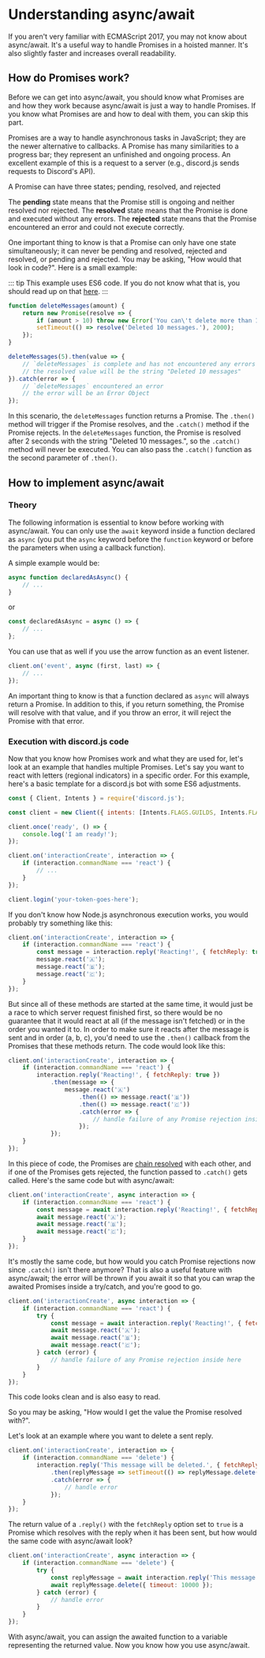 # Understanding async/await

If you aren't very familiar with ECMAScript 2017, you may not know about async/await. It's a useful way to handle Promises in a hoisted manner. It's also slightly faster and increases overall readability.

## How do Promises work?

Before we can get into async/await, you should know what Promises are and how they work because async/await is just a way to handle Promises. If you know what Promises are and how to deal with them, you can skip this part. 

Promises are a way to handle asynchronous tasks in JavaScript; they are the newer alternative to callbacks. A Promise has many similarities to a progress bar; they represent an unfinished and ongoing process. An excellent example of this is a request to a server (e.g., discord.js sends requests to Discord's API).

A Promise can have three states; pending, resolved, and rejected

The **pending** state means that the Promise still is ongoing and neither resolved nor rejected.
The **resolved** state means that the Promise is done and executed without any errors.
The **rejected** state means that the Promise encountered an error and could not execute correctly.

One important thing to know is that a Promise can only have one state simultaneously; it can never be pending and resolved, rejected and resolved, or pending and rejected. You may be asking, "How would that look in code?". Here is a small example:

::: tip
This example uses ES6 code. If you do not know what that is, you should read up on that [here](/additional-info/es6-syntax.md).
:::

```js
function deleteMessages(amount) {
	return new Promise(resolve => {
		if (amount > 10) throw new Error('You can\'t delete more than 10 Messages at a time.');
		setTimeout(() => resolve('Deleted 10 messages.'), 2000);
	});
}

deleteMessages(5).then(value => {
	// `deleteMessages` is complete and has not encountered any errors
	// the resolved value will be the string "Deleted 10 messages"
}).catch(error => {
	// `deleteMessages` encountered an error
	// the error will be an Error Object
});
```

In this scenario, the `deleteMessages` function returns a Promise. The `.then()` method will trigger if the Promise resolves, and the `.catch()` method if the Promise rejects. In the `deleteMessages` function, the Promise is resolved after 2 seconds with the string "Deleted 10 messages.", so the `.catch()` method will never be executed. You can also pass the `.catch()` function as the second parameter of `.then()`.

## How to implement async/await

### Theory

The following information is essential to know before working with async/await. You can only use the `await` keyword inside a function declared as `async` (you put the `async` keyword before the `function` keyword or before the parameters when using a callback function). 

A simple example would be:

```js
async function declaredAsAsync() {
	// ...
}
```

or

```js 
const declaredAsAsync = async () => {
	// ...
};
```

You can use that as well if you use the arrow function as an event listener.

```js
client.on('event', async (first, last) => {
	// ...
});
```

An important thing to know is that a function declared as `async` will always return a Promise. In addition to this, if you return something, the Promise will resolve with that value, and if you throw an error, it will reject the Promise with that error.

### Execution with discord.js code

Now that you know how Promises work and what they are used for, let's look at an example that handles multiple Promises. Let's say you want to react with letters (regional indicators) in a specific order. For this example, here's a basic template for a discord.js bot with some ES6 adjustments.

```js
const { Client, Intents } = require('discord.js');

const client = new Client({ intents: [Intents.FLAGS.GUILDS, Intents.FLAGS.GUILD_MESSAGES] });

client.once('ready', () => {
	console.log('I am ready!');
});

client.on('interactionCreate', interaction => {
	if (interaction.commandName === 'react') {
		// ...
	}
});

client.login('your-token-goes-here');
```

If you don't know how Node.js asynchronous execution works, you would probably try something like this:

```js {3-6}
client.on('interactionCreate', interaction => {
	if (interaction.commandName === 'react') {
		const message = interaction.reply('Reacting!', { fetchReply: true });
		message.react('🇦');
		message.react('🇧');
		message.react('🇨');
	}
});
```

But since all of these methods are started at the same time, it would just be a race to which server request finished first, so there would be no guarantee that it would react at all (if the message isn't fetched) or in the order you wanted it to. In order to make sure it reacts after the message is sent and in order (a, b, c), you'd need to use the `.then()` callback from the Promises that these methods return. The code would look like this:

```js {3-11}
client.on('interactionCreate', interaction => {
	if (interaction.commandName === 'react') {
		interaction.reply('Reacting!', { fetchReply: true })
			.then(message => {
				message.react('🇦')
					.then(() => message.react('🇧'))
					.then(() => message.react('🇨'))
					.catch(error => {
						// handle failure of any Promise rejection inside here
					});
			});
	}
});
```

In this piece of code, the Promises are [chain resolved](https://developer.mozilla.org/en-US/docs/Web/JavaScript/Reference/Global_Objects/Promise/then#Chaining) with each other, and if one of the Promises gets rejected, the function passed to `.catch()` gets called. Here's the same code but with async/await:

```js {1,3-6}
client.on('interactionCreate', async interaction => {
	if (interaction.commandName === 'react') {
		const message = await interaction.reply('Reacting!', { fetchReply: true });
		await message.react('🇦');
		await message.react('🇧');
		await message.react('🇨');
	}
});
```

It's mostly the same code, but how would you catch Promise rejections now since `.catch()` isn't there anymore? That is also a useful feature with async/await; the error will be thrown if you await it so that you can wrap the awaited Promises inside a try/catch, and you're good to go. 

```js {1,3-10}
client.on('interactionCreate', async interaction => {
	if (interaction.commandName === 'react') {
		try {
			const message = await interaction.reply('Reacting!', { fetchReply: true });
			await message.react('🇦');
			await message.react('🇧');
			await message.react('🇨');
		} catch (error) {
			// handle failure of any Promise rejection inside here
		}
	}
});
```

This code looks clean and is also easy to read.

So you may be asking, "How would I get the value the Promise resolved with?".

Let's look at an example where you want to delete a sent reply.

```js {2-8}
client.on('interactionCreate', interaction => {
	if (interaction.commandName === 'delete') {
		interaction.reply('This message will be deleted.', { fetchReply: true })
			.then(replyMessage => setTimeout(() => replyMessage.delete(), 10000))
			.catch(error => {
				// handle error
			});
	}
});
```

The return value of a `.reply()` with the `fetchReply` option set to `true` is a Promise which resolves with the reply when it has been sent, but how would the same code with async/await look?

```js {1,3-9}
client.on('interactionCreate', async interaction => {
	if (interaction.commandName === 'delete') {
		try {
			const replyMessage = await interaction.reply('This message will be deleted.', { fetchReply: true });
			await replyMessage.delete({ timeout: 10000 });
		} catch (error) {
			// handle error
		}
	}
});
```

With async/await, you can assign the awaited function to a variable representing the returned value. Now you know how you use async/await.
